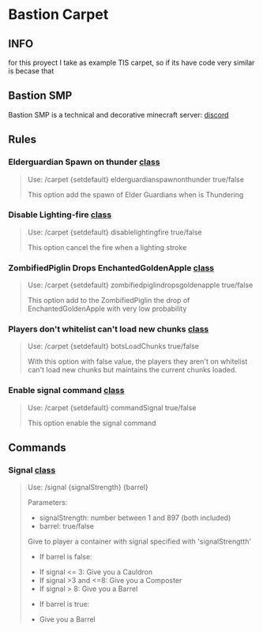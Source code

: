 # Bastion Carpet

## INFO

for this proyect I take as example TIS carpet, so if its have code very similar is becase that

## Bastion SMP

Bastion SMP is a technical and decorative minecraft server: [discord](https://discord.gg/x3bVAbQAZt)

## Rules

### Elderguardian Spawn on thunder [class](/src/main/java/carpet/bastion/mixin/OceanMonumentMixin.java)

  > Use: /carpet {setdefault} elderguardianspawnonthunder true/false
  >
  > This option add the spawn of Elder Guardians when is Thundering 

### Disable Lighting-fire [class](/src/main/java/carpet/bastion/mixin/LightningEntityMixin.java)

  > Use: /carpet {setdefault} disablelightingfire true/false
  >
  > This option cancel the fire when a lighting stroke

### ZombifiedPiglin Drops EnchantedGoldenApple [class](/src/main/java/carpet/bastion/mixin/ZombifiedPiglinEntityMixin.java)

  > Use: /carpet {setdefault} zombifiedpiglindropsgoldenapple true/false
  >
  > This option add to the ZombifiedPiglin the drop of EnchantedGoldenApple with very low probability

### Players don't whitelist can't load new chunks [class](/src/main/java/carpet/bastion/mixin/ZombifiedPiglinEntityMixin.java)

> Use: /carpet {setdefault} botsLoadChunks true/false
>
>  With this option with false value, the players they aren't on whitelist can't load new chunks but maintains the current chunks loaded. 

### Enable signal command [class](/README.md#signal)

> Use: /carpet {setdefault} commandSignal true/false
>
> This option enable the signal command

## Commands

### Signal [class](/src/main/java/carpet/bastion/mixin/ThreadedAnvilChunkStorageMixin.java)

> Use: /signal {signalStrength} {barrel}
>
> Parameters:
> - signalStrength: number between 1 and 897 (both included)
> - barrel: true/false
> 
> Give to player a container with signal specified with 'signalStrengtth'
> - If barrel is false: 
>  * If signal <= 3: Give you a Cauldron
>  * If signal >3 and <=8: Give you a Composter
>  * If signal > 8: Give you a Barrel
> - If barrel is true:
>  * Give you a Barrel
> 
